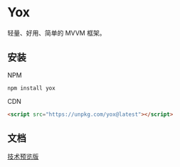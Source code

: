 # Yox

轻量、好用、简单的 MVVM 框架。

## 安装

NPM

```shell
npm install yox
```

CDN

```html
<script src="https://unpkg.com/yox@latest"></script>
```

## 文档

[技术预览版](https://musicode.gitbooks.io/yox)
